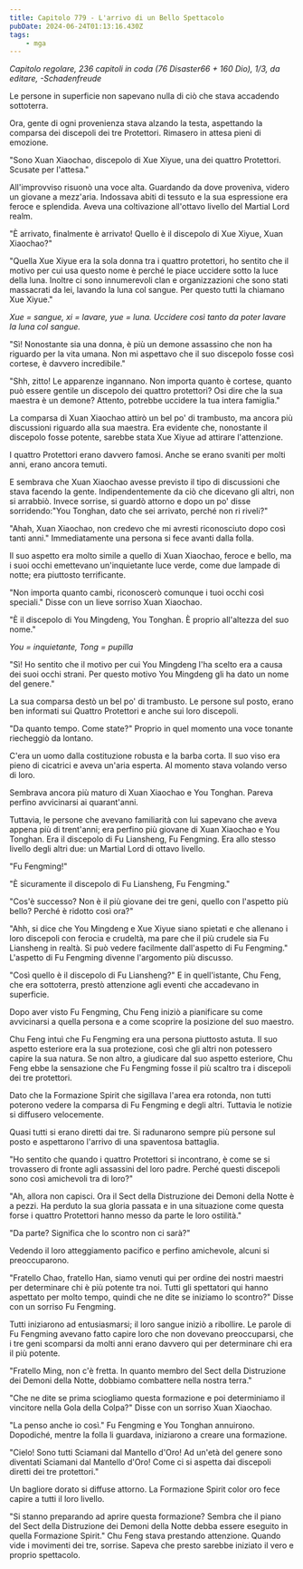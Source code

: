 ```yaml
---
title: Capitolo 779 - L'arrivo di un Bello Spettacolo
pubDate: 2024-06-24T01:13:16.430Z
tags:
    - mga
---
```



<em>Capitolo regolare,
236 capitoli in coda (76 Disaster66 + 160 Dio), 1/3,
da editare,
-Schadenfreude</em>


Le persone in superficie non sapevano nulla di ciò che stava accadendo sottoterra.


Ora, gente di ogni provenienza stava alzando la testa, aspettando la comparsa dei discepoli dei tre Protettori. Rimasero in attesa pieni di emozione.


"Sono Xuan Xiaochao, discepolo di Xue Xiyue, una dei quattro Protettori. Scusate per l'attesa."


All'improvviso risuonò una voce alta. Guardando da dove proveniva, videro un giovane a mezz'aria. Indossava abiti di tessuto e la sua espressione era feroce e splendida. Aveva una coltivazione all'ottavo livello del Martial Lord realm.


"È arrivato, finalmente è arrivato! Quello è il discepolo di Xue Xiyue, Xuan Xiaochao?"


"Quella Xue Xiyue era la sola donna tra i quattro protettori, ho sentito che il motivo per cui usa questo nome è perché le piace uccidere sotto la luce della luna. Inoltre ci sono innumerevoli clan e organizzazioni che sono stati massacrati da lei, lavando la luna col sangue. Per questo tutti la chiamano Xue Xiyue."


<em>Xue = sangue, xi = lavare, yue = luna. Uccidere così tanto da poter lavare la luna col sangue.</em>


"Sì! Nonostante sia una donna, è più un demone assassino che non ha riguardo per la vita umana. Non mi aspettavo che il suo discepolo fosse così cortese, è davvero incredibile."


"Shh, zitto! Le apparenze ingannano. Non importa quanto è cortese, quanto può essere gentile un discepolo dei quattro protettori? Osi dire che la sua maestra è un demone? Attento, potrebbe uccidere la tua intera famiglia."


La comparsa di Xuan Xiaochao attirò un bel po' di trambusto, ma ancora più discussioni riguardo alla sua maestra. Era evidente che, nonostante il discepolo fosse potente, sarebbe stata Xue Xiyue ad attirare l'attenzione.


I quattro Protettori erano davvero famosi. Anche se erano svaniti per molti anni, erano ancora temuti.


E sembrava che Xuan Xiaochao avesse previsto il tipo di discussioni che stava facendo la gente. Indipendentemente da ciò che dicevano gli altri, non si arrabbiò. Invece sorrise, si guardò attorno e dopo un po' disse sorridendo:"You Tonghan, dato che sei arrivato, perché non ri riveli?"


"Ahah, Xuan Xiaochao, non credevo che mi avresti riconosciuto dopo così tanti anni." Immediatamente una persona si fece avanti dalla folla.


Il suo aspetto era molto simile a quello di Xuan Xiaochao, feroce e bello, ma i suoi occhi emettevano un'inquietante luce verde, come due lampade di notte; era piuttosto terrificante.


"Non importa quanto cambi, riconoscerò comunque i tuoi occhi così speciali." Disse con un lieve sorriso Xuan Xiaochao.


"È il discepolo di You Mingdeng, You Tonghan. È proprio all'altezza del suo nome."


<em>You = inquietante, Tong = pupilla</em>


"Sì! Ho sentito che il motivo per cui You Mingdeng l'ha scelto era a causa dei suoi occhi strani. Per questo motivo You Mingdeng gli ha dato un nome del genere."


La sua comparsa destò un bel po' di trambusto. Le persone sul posto, erano ben informati sui Quattro Protettori e anche sui loro discepoli.


"Da quanto tempo. Come state?" Proprio in quel momento una voce tonante riecheggiò da lontano.


C'era un uomo dalla costituzione robusta e la barba corta. Il suo viso era pieno di cicatrici e aveva un'aria esperta. Al momento stava volando verso di loro.


Sembrava ancora più maturo di Xuan Xiaochao e You Tonghan. Pareva perfino avvicinarsi ai quarant'anni.


Tuttavia, le persone che avevano familiarità con lui sapevano che aveva appena più di trent'anni; era perfino più giovane di Xuan Xiaochao e You Tonghan. Era il discepolo di Fu Liansheng, Fu Fengming. Era allo stesso livello degli altri due: un Martial Lord di ottavo livello.


"Fu Fengming!"


"È sicuramente il discepolo di Fu Liansheng, Fu Fengming."


"Cos'è successo? Non è il più giovane dei tre geni, quello con l'aspetto più bello? Perché è ridotto così ora?"


"Ahh, si dice che You Mingdeng e Xue Xiyue siano spietati e che allenano i loro discepoli con ferocia e crudeltà, ma pare che il più crudele sia Fu Liansheng in realtà. Si può vedere facilmente dall'aspetto di Fu Fengming." L'aspetto di Fu Fengming divenne l'argomento più discusso.


"Così quello è il discepolo di Fu Liansheng?" E in quell'istante, Chu Feng, che era sottoterra, prestò attenzione agli eventi che accadevano in superficie.


Dopo aver visto Fu Fengming, Chu Feng iniziò a pianificare su come avvicinarsi a quella persona e a come scoprire la posizione del suo maestro.


Chu Feng intuì che Fu Fengming era una persona piuttosto astuta. Il suo aspetto esteriore era la sua protezione, così che gli altri non potessero capire la sua natura. Se non altro, a giudicare dal suo aspetto esteriore, Chu Feng ebbe la sensazione che Fu Fengming fosse il più scaltro tra i discepoli dei tre protettori.


Dato che la Formazione Spirit che sigillava l'area era rotonda, non tutti poterono vedere la comparsa di Fu Fengming e degli altri. Tuttavia le notizie si diffusero velocemente.


Quasi tutti si erano diretti dai tre. Si radunarono sempre più persone sul posto e aspettarono l'arrivo di una spaventosa battaglia.


"Ho sentito che quando i quattro Protettori si incontrano, è come se si trovassero di fronte agli assassini del loro padre. Perché questi discepoli sono così amichevoli tra di loro?"


"Ah, allora non capisci. Ora il Sect della Distruzione dei Demoni della Notte è a pezzi. Ha perduto la sua gloria passata e in una situazione come questa forse i quattro Protettori hanno messo da parte le loro ostilità."


"Da parte? Significa che lo scontro non ci sarà?"


Vedendo il loro atteggiamento pacifico e perfino amichevole, alcuni si preoccuparono.


"Fratello Chao, fratello Han, siamo venuti qui per ordine dei nostri maestri per determinare chi è più potente tra noi. Tutti gli spettatori qui hanno aspettato per molto tempo, quindi che ne dite se iniziamo lo scontro?" Disse con un sorriso Fu Fengming.


Tutti iniziarono ad entusiasmarsi; il loro sangue iniziò a ribollire. Le parole di Fu Fengming avevano fatto capire loro che non dovevano preoccuparsi, che i tre geni scomparsi da molti anni erano davvero qui per determinare chi era il più potente.


"Fratello Ming, non c'è fretta. In quanto membro del Sect della Distruzione dei Demoni della Notte, dobbiamo combattere nella nostra terra."


"Che ne dite se prima sciogliamo questa formazione e poi determiniamo il vincitore nella Gola della Colpa?" Disse con un sorriso Xuan Xiaochao.


"La penso anche io così." Fu Fengming e You Tonghan annuirono. Dopodiché, mentre la folla li guardava, iniziarono a creare una formazione.


"Cielo! Sono tutti Sciamani dal Mantello d'Oro! Ad un'età del genere sono diventati Sciamani dal Mantello d'Oro! Come ci si aspetta dai discepoli diretti dei tre protettori."


Un bagliore dorato si diffuse attorno. La Formazione Spirit color oro fece capire a tutti il loro livello.


"Si stanno preparando ad aprire questa formazione? Sembra che il piano del Sect della Distruzione dei Demoni della Notte debba essere eseguito in quella Formazione Spirit." Chu Feng stava prestando attenzione. Quando vide i movimenti dei tre, sorrise. Sapeva che presto sarebbe iniziato il vero e proprio spettacolo.
                                


                                



